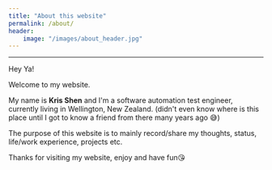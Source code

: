 ```yaml
---
title: "About this website"
permalink: /about/
header:
    image: "/images/about_header.jpg"
---
```

---
Hey Ya! 

Welcome to my website. 

My name is **Kris Shen** and I'm a software automation test engineer, currently living in Wellington, New Zealand. (didn't even know where is this place until I got to know a friend from there many years ago 😅) 

The purpose of this website is to mainly record/share my thoughts, status, life/work experience, projects etc.


Thanks for visiting my website, enjoy and have fun😘